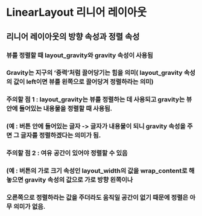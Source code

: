 # LinearLayout 리니어 레이아웃

## 리니어 레이아웃의 방향 속성과 정렬 속성

### 뷰를 정렬할 때 layout_gravity와 gravity 속성이 사용됨
### Gravity는 지구의 ‘중력’처럼 끌어당기는 힘을 의미( layout_gravity 속성의 값이 left이면 뷰를 왼쪽으로 끌어당겨 정렬하라는 의미)
### 주의할 점 1 : layout_gravity는 뷰를 정렬하는 데 사용되고 gravity는 뷰 안에 들어있는 내용물을 정렬할 때 사용됨.
###	        (예 : 버튼 안에 들어있는 글자 -> 글자가 내용물이 되니 gravity 속성을 주면 그 글자를 정렬하겠다는 의미가 됨.
### 주의할 점 2 : 여유 공간이 있어야 정렬할 수 있음
###               (예 : 버튼의 가로 크기 속성인 layout_width의 값을 wrap_content로 해놓으면 gravity 속성의 값으로 가로 방향 왼쪽이나 
###                    오른쪽으로 정렬하라는 값을 주더라도 움직일 공간이 없기 때문에 정렬은 아무 의미가 없음.
